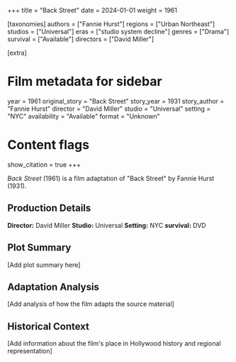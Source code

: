 +++
title = "Back Street"
date = 2024-01-01
weight = 1961

[taxonomies]
authors = ["Fannie Hurst"]
regions = ["Urban Northeast"]
studios = ["Universal"]
eras = ["studio system decline"]
genres = ["Drama"]
survival = ["Available"]
directors = ["David Miller"]

[extra]
# Film metadata for sidebar
year = 1961
original_story = "Back Street"
story_year = 1931
story_author = "Fannie Hurst"
director = "David Miller"
studio = "Universal"
setting = "NYC"
availability = "Available"
format = "Unknown"

# Content flags
show_citation = true
+++

*Back Street* (1961) is a film adaptation of "Back Street" by Fannie Hurst (1931).

## Production Details

**Director:** David Miller
**Studio:** Universal
**Setting:** NYC
**survival:** DVD

## Plot Summary

[Add plot summary here]

## Adaptation Analysis

[Add analysis of how the film adapts the source material]

## Historical Context

[Add information about the film's place in Hollywood history and regional representation]